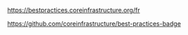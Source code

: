 https://bestpractices.coreinfrastructure.org/fr

https://github.com/coreinfrastructure/best-practices-badge

